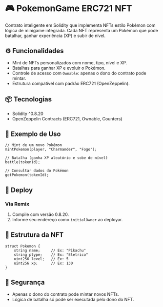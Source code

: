 # 🎮 PokemonGame ERC721 NFT

Contrato inteligente em Solidity que implementa NFTs estilo Pokémon com lógica de minigame integrada. Cada NFT representa um Pokémon que pode batalhar, ganhar experiência (XP) e subir de nível.

## ⚙️ Funcionalidades

- Mint de NFTs personalizados com nome, tipo, nível e XP.
- Batalhas para ganhar XP e evoluir o Pokémon.
- Controle de acesso com `Ownable`: apenas o dono do contrato pode mintar.
- Estrutura compatível com padrão ERC721 (OpenZeppelin).

## 📦 Tecnologias

- Solidity ^0.8.20
- OpenZeppelin Contracts (ERC721, Ownable, Counters)

## 🧪 Exemplo de Uso

```solidity
// Mint de um novo Pokémon
mintPokemon(player, "Charmander", "Fogo");

// Batalha (ganha XP aleatório e sobe de nível)
battle(tokenId);

// Consultar dados do Pokémon
getPokemon(tokenId);
```

## 🚀 Deploy

### Via Remix

1. Compile com versão 0.8.20.
2. Informe seu endereço como `initialOwner` ao deployar.

## 📁 Estrutura da NFT

```solidity
struct Pokemon {
    string name;     // Ex: "Pikachu"
    string ptype;    // Ex: "Eletrico"
    uint256 level;   // Ex: 5
    uint256 xp;      // Ex: 130
}
```

## 🔐 Segurança

- Apenas o dono do contrato pode mintar novos NFTs.
- Lógica de batalha só pode ser executada pelo dono do NFT.
